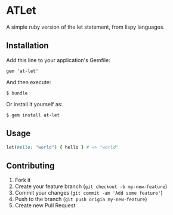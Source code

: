 # ATLet

A simple ruby version of the let statement, from lispy languages.

## Installation

Add this line to your application's Gemfile:

    gem 'at-let'

And then execute:

    $ bundle

Or install it yourself as:

    $ gem install at-let

## Usage

```ruby
let(hello: "world") { hello } # => "world"
```

## Contributing

1. Fork it
2. Create your feature branch (`git checkout -b my-new-feature`)
3. Commit your changes (`git commit -am 'Add some feature'`)
4. Push to the branch (`git push origin my-new-feature`)
5. Create new Pull Request
